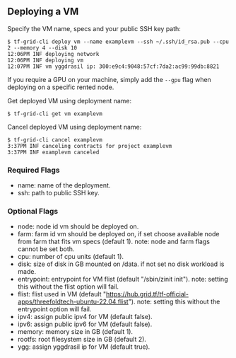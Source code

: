 ## Deploying a VM

Specify the VM name, specs and your public SSH key path:

```console
$ tf-grid-cli deploy vm --name examplevm --ssh ~/.ssh/id_rsa.pub --cpu 2 --memory 4 --disk 10
12:06PM INF deploying network
12:06PM INF deploying vm
12:07PM INF vm yggdrasil ip: 300:e9c4:9048:57cf:7da2:ac99:99db:8821
```

If you require a GPU on your machine, simply add the `--gpu` flag when deploying on a specific rented node.

Get deployed VM using deployment name:

```console
$ tf-grid-cli get vm examplevm
```

Cancel deployed VM using deployment name:

```console
$ tf-grid-cli cancel examplevm
3:37PM INF canceling contracts for project examplevm
3:37PM INF examplevm canceled
```

### Required Flags

- name: name of the deployment.
- ssh: path to public SSH key.

### Optional Flags

- node: node id vm should be deployed on.
- farm: farm id vm should be deployed on, if set choose available node from farm that fits vm specs (default 1). note: node and farm flags cannot be set both.
- cpu: number of cpu units (default 1).
- disk: size of disk in GB mounted on /data. if not set no disk workload is made.
- entrypoint: entrypoint for VM flist (default "/sbin/zinit init"). note: setting this without the flist option will fail.
- flist: flist used in VM (default "https://hub.grid.tf/tf-official-apps/threefoldtech-ubuntu-22.04.flist").
note: setting this without the entrypoint option will fail.
- ipv4: assign public ipv4 for VM (default false).
- ipv6: assign public ipv6 for VM (default false).
- memory: memory size in GB (default 1).
- rootfs: root filesystem size in GB (default 2).
- ygg: assign yggdrasil ip for VM (default true).
